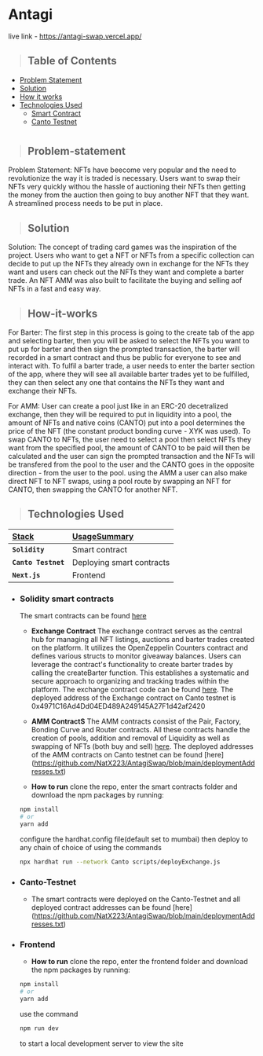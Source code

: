 # Antagi

live link - https://antagi-swap.vercel.app/

> ## Table of Contents

-   [Problem Statement](#Problem-statement)
-   [Solution](#Solution)
-   [How it works](#How-it-works)
-   [Technologies Used](#technologies-used)
    -   [Smart Contract](#Solidity-smart-contracts)
    -   [Canto Testnet](#Canto-Testnet)
#

> ## Problem-statement

Problem Statement: NFTs have beecome very popular and the need to revolutionize the way it is traded is necessary. Users want to swap their NFTs very quickly withou the hassle of auctioning their NFTs then getting the money from the auction then going to buy another NFT that they want. A streamlined process needs to be put in place.

> ## Solution

Solution: The concept of trading card games was the inspiration of the project. Users who want to get a NFT or NFTs from a specific collection can decide to put up the NFTs they already own in exchange for the NFTs they want and users can check out the NFTs they want and complete a barter trade. An NFT AMM was also built to facilitate the buying and selling aof NFTs in a fast and easy way.

> ## How-it-works

For Barter: The first step in this process is going to the create tab of the app and selecting barter, then you will be asked to select the NFTs you want to put up for barter and then sign the prompted transaction, the barter will recorded in a smart contract and thus be public for everyone to see and interact with. To fulfil a barter trade, a user needs to enter the barter section of the app, where they will see all available barter trades yet to be fulfilled, they can then select any one that contains the NFTs they want and exchange their NFTs.

For AMM: User can create a pool just like in an ERC-20 decetralized exchange, then they will be required to put in liquidity into a pool, the amount of NFTs and native coins (CANTO) put into a pool determines the price of the NFT (the constant product bonding curve - XYK was used). To swap CANTO to NFTs, the user need to select a pool then select NFTs they want from the specified pool, the amount of CANTO to be paid will then be calculated and the user can sign the prompted transaction and the NFTs will be transfered from the pool to the user and the CANTO goes in the opposite direction - from the user to the pool. using the AMM a user can also make direct NFT to NFT swaps, using a pool route by swapping an NFT for CANTO, then swapping the CANTO for another NFT. 

> ## Technologies Used

| <b><u>Stack</u></b>      | <b><u>UsageSummary</u></b>                           |
| :----------------------- | :--------------------------------------------------- |
| **`Solidity`**           | Smart contract                                       |
| **`Canto Testnet`**   | Deploying smart contracts                            |
| **`Next.js`**            | Frontend                                             |

-   ### **Solidity smart contracts**

    The  smart contracts can be found [here](https://github.com/NatX223/AntagiSwap/tree/main/smart%20contracts)

    -   **Exchange Contract** The exchange contract serves as the central hub for managing all NFT listings, auctions and barter trades created on the platform. It 
    utilizes the OpenZeppelin Counters contract and defines various structs to monitor giveaway balances. Users can leverage the 
    contract's functionality to create barter trades by calling the createBarter function. This establishes a systematic and 
    secure approach to organizing and tracking trades within the platform. The exchange contract code can be found [here](https://github.com/NatX223/AntagiSwap/blob/main/smart%20contracts/contracts/Exchange.sol). The deployed address of the Exchange contract 
    on Canto testnet is 0x4971C16Ad4Dd04ED489A249145A27F1d42af2420
    -   **AMM ContractS** The AMM contracts consist of the Pair, Factory, Bonding Curve and Router contracts. All these contracts handle the creation of pools, addition and removal of Liquidity as well as swapping of NFTs (both buy and sell) [here](https://github.com/NatX223/AntagiSwap/tree/main/smart%20contracts). The deployed addresses of the AMM contracts on Canto testnet can be found [here] (https://github.com/NatX223/AntagiSwap/blob/main/deploymentAddresses.txt)

    -   **How to run** clone the repo, enter the smart contracts folder and download the npm packages by running:
    ```bash
    npm install
    # or
    yarn add
    ```
    configure the hardhat.config file(default set to mumbai) then deploy to any chain of choice of using the commands
    ```bash
    npx hardhat run --network Canto scripts/deployExchange.js
    ```

-   ### **Canto-Testnet**

    - The smart contracts were deployed on the Canto-Testnet and all deployed contract addresses can be found [here] (https://github.com/NatX223/AntagiSwap/blob/main/deploymentAddresses.txt)

-   ### **Frontend**

    -   **How to run** clone the repo, enter the frontend folder and download the npm packages by running:
    ```bash
    npm install
    # or
    yarn add
    ```
    use the command
    ```bash
    npm run dev
    ```
    to start a local development server to view the site